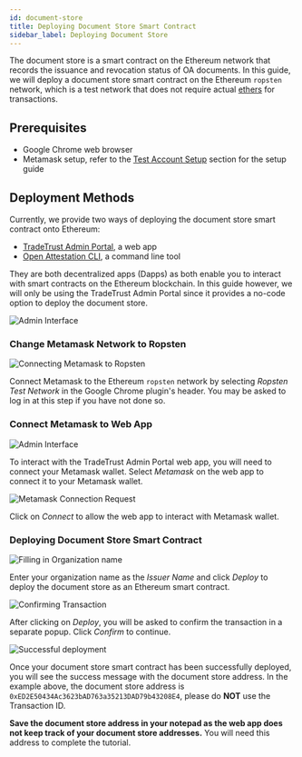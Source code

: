 ```yaml
---
id: document-store
title: Deploying Document Store Smart Contract
sidebar_label: Deploying Document Store
---
```


The document store is a smart contract on the Ethereum network that records the issuance and revocation status of OA documents. In this guide, we will deploy a document store smart contract on the Ethereum `ropsten` network, which is a test network that does not require actual [ethers](/docs/appendix/glossary#ether) for transactions.

## Prerequisites

- Google Chrome web browser
- Metamask setup, refer to the [Test Account Setup](/docs/appendix/ropsten-setup) section for the setup guide

## Deployment Methods

Currently, we provide two ways of deploying the document store smart contract onto Ethereum:

- [TradeTrust Admin Portal](https://admin.tradetrust.io/), a web app
- [Open Attestation CLI](https://github.com/Open-Attestation/open-attestation-cli), a command line tool

They are both decentralized apps (Dapps) as both enable you to interact with smart contracts on the Ethereum blockchain. In this guide however, we will only be using the TradeTrust Admin Portal since it provides a no-code option to deploy the document store.

![Admin Interface](/docs/verifiable-document/document-store/interface.png)

### Change Metamask Network to Ropsten

![Connecting Metamask to Ropsten](/docs/verifiable-document/document-store/ropsten.png)

Connect Metamask to the Ethereum `ropsten` network by selecting _Ropsten Test Network_ in the Google Chrome plugin's header. You may be asked to log in at this step if you have not done so.

### Connect Metamask to Web App

![Admin Interface](/docs/verifiable-document/document-store/interface.png)

To interact with the TradeTrust Admin Portal web app, you will need to connect your Metamask wallet. Select _Metamask_ on the web app to connect it to your Metamask wallet.

![Metamask Connection Request](/docs/verifiable-document/document-store/connection-request.png)

Click on _Connect_ to allow the web app to interact with Metamask wallet.

### Deploying Document Store Smart Contract

![Filling in Organization name](/docs/verifiable-document/document-store/deploy.png)

Enter your organization name as the _Issuer Name_ and click _Deploy_ to deploy the document store as an Ethereum smart contract.

![Confirming Transaction](/docs/verifiable-document/document-store/confirmation.png)

After clicking on _Deploy_, you will be asked to confirm the transaction in a separate popup. Click _Confirm_ to continue.

![Successful deployment](/docs/verifiable-document/document-store/success.png)

Once your document store smart contract has been successfully deployed, you will see the success message with the document store address. In the example above, the document store address is `0xED2E50434Ac3623bAD763a35213DAD79b43208E4`, please do **NOT** use the Transaction ID.

**Save the document store address in your notepad as the web app does not keep track of your document store addresses.** You will need this address to complete the tutorial.
